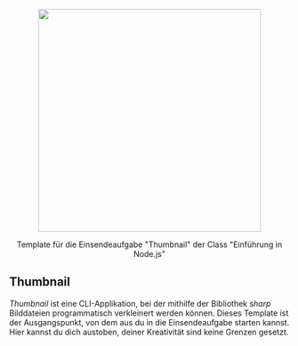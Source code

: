 <p align="center"><a href="https://www.webmasters-fernakademie.de"><img src="https://www.webmasters-fernakademie.de/images/wfa_img/logo-wfa.png?1571290125" width="400"></a></p>
<p align="center">
Template für die Einsendeaufgabe "Thumbnail" der Class "Einführung in Node.js"
</p>

## Thumbnail
*Thumbnail* ist eine CLI-Applikation, bei der mithilfe der Bibliothek *sharp* Bilddateien programmatisch verkleinert werden können. Dieses Template ist der Ausgangspunkt, von dem aus du in die Einsendeaufgabe starten kannst. Hier kannst du dich austoben, deiner Kreativität sind keine Grenzen gesetzt.
